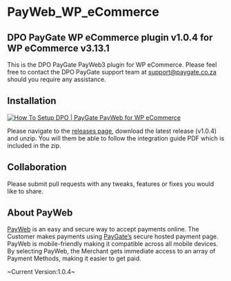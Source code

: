 # PayWeb_WP_eCommerce
## DPO PayGate WP eCommerce plugin v1.0.4 for WP eCommerce v3.13.1

This is the DPO PayGate PayWeb3 plugin for WP eCommerce. Please feel free to contact the DPO PayGate support team at support@paygate.co.za should you require any assistance.

## Installation
[![How To Setup DPO | PayGate PayWeb for WP eCommerce](https://www.appinlet.com/wp-content/uploads/2018/09/WP-eCommerce-Integration.jpg)](https://www.youtube.com/watch?v=ePk47dUZ-To "How To Setup DPO | PayGate PayWeb for WP eCommerce")

Please navigate to the [releases page](https://github.com/PayGate/PayWeb_WP_eCommerce/releases), download the latest release (v1.0.4) and unzip. You will them be able to follow the integration guide PDF which is included in the zip.

## Collaboration

Please submit pull requests with any tweaks, features or fixes you would like to share.

## About PayWeb

[PayWeb](https://www.paygate.co.za/paygate-products/payweb/) is an easy and secure way to accept payments online. The Customer makes payments using [PayGate’s](https://www.paygate.co.za/) secure hosted payment page. PayWeb is mobile-friendly making it compatible across all mobile devices. By selecting PayWeb, the Merchant gets immediate access to an array of Payment Methods, making it easier to get paid.

~Current Version:1.0.4~